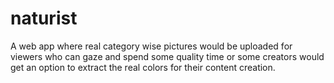 # naturist
A web app where real category wise pictures would be uploaded for viewers who can gaze and spend some quality time or some creators would get an option to extract the real colors for their content creation. 
